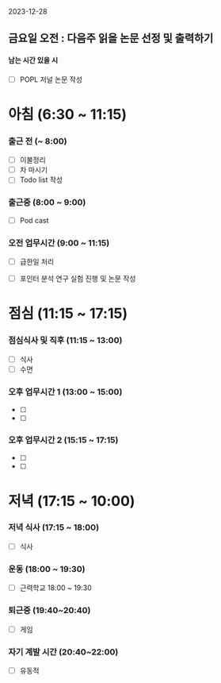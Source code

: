 2023-12-28
## 금요일 오전 : 다음주 읽을 논문 선정 및 출력하기

#### 남는 시간 있을 시
- [ ] POPL 저널 논문 작성
# 아침 (6:30 ~ 11:15)

### 출근 전 (~ 8:00)
- [ ] 이불정리 
- [ ] 차 마시기 
- [ ] Todo list 작성 

### 출근중 (8:00 ~ 9:00)
- [ ] Pod cast

### 오전 업무시간 (9:00 ~ 11:15)
- [ ] 급한일 처리 
- [ ] 포인터 분석 연구 실험 진행 및 논문 작성 


# 점심 (11:15 ~ 17:15)

### 점심식사 및 직후 (11:15 ~ 13:00)
- [ ] 식사
- [ ] 수면
### 오후 업무시간 1 (13:00 ~ 15:00)
- [ ] 
- [ ] 
### 오후 업무시간 2 (15:15 ~ 17:15)
- [ ] 
- [ ] 

# 저녁 (17:15 ~ 10:00)

### 저녁 식사 (17:15 ~ 18:00)
- [ ] 식사
### 운동 (18:00 ~ 19:30)
- [ ] 근력학교 18:00 ~ 19:30

### 퇴근중 (19:40~20:40)
- [ ] 게임
### 자기 계발 시간 (20:40~22:00)
- [ ] 유동적




